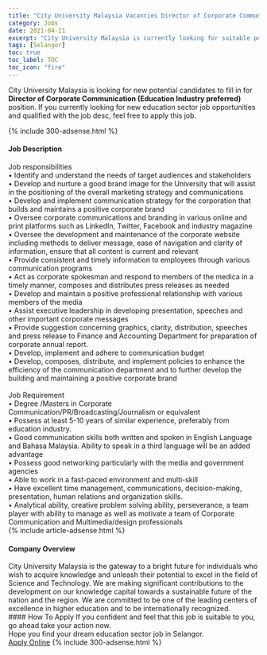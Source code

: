 ```yaml
---
title: "City University Malaysia Vacancies Director of Corporate Communication (Education Industry preferred)" 
category: Jobs 
date: 2021-04-21 
excerpt: "City University Malaysia is currently looking for suitable person to fill in the Director of Corporate Communication (Education Industry preferred) which positioned at Selangor" 
tags: [Selangor] 
toc: true 
toc_label: TOC 
toc_icon: "fire" 
--- 
```


<p>City University Malaysia is looking for new potential candidates to fill in for <b>Director of Corporate Communication (Education Industry preferred)</b> position. If you currently looking for new education sector job opportunities and qualified with the job desc, feel free to apply this job.
</p>{% include 300-adsense.html %} 
<div><div><h4>Job Description</h4></div><div><div><span><div><div>Job responsibilities<br>&#8226; Identify and understand the needs of target audiences and stakeholders<br>&#8226; Develop and nurture a good brand image for the University that will assist in the positioning of the overall marketing strategy and communications<br>&#8226; Develop and implement communication strategy for the corporation that builds and maintains a positive corporate brand<br>&#8226; Oversee corporate communications and branding in various online and print platforms such as LinkedIn, Twitter, Facebook and industry magazine<br>&#8226; Oversee the development and maintenance of the corporate website including methods to deliver message, ease of navigation and clarity of information, ensure that all content is current and relevant<br>&#8226; Provide consistent and timely information to employees through various communication programs<br>&#8226; Act as corporate spokesman and respond to members of the medica in a timely manner, composes and distributes press releases as needed<br>&#8226; Develop and maintain a positive professional relationship with various members of the media<br>&#8226; Assist executive leadership in developing presentation, speeches and other important corporate messages<br>&#8226; Provide suggestion concerning graphics, clarity, distribution, speeches and press release to Finance and Accounting Department for preparation of corporate annual report.<br>&#8226; Develop, implement and adhere to communication budget<br>&#8226; Develop, composes, distribute, and implement policies to enhance the efficiency of the communication department and to further develop the building and maintaining a positive corporate brand</div><div><br>Job Requirement<br>&#8226; Degree /Masters in Corporate Communication/PR/Broadcasting/Journalism or equivalent<br>&#8226; Possess at least 5-10 years of similar experience, preferably from education industry.<br>&#8226; Good communication skills both written and spoken in English Language and Bahasa Malaysia. Ability to speak in a third language will be an added advantage<br>&#8226; Possess good networking particularly with the media and government agencies<br>&#8226; Able to work in a fast-paced environment and multi-skill<br>&#8226; Have excellent time management, communications, decision-making, presentation, human relations and organization skills.<br>&#8226; Analytical ability, creative problem solving ability, perseverance, a team player with ability to manage as well as motivate a team of Corporate Communication and Multimedia/design professionals</div></div></span></div></div></div> 
{% include article-adsense.html %} 
<div><div><h4>Company Overview</h4></div><div><div><span><div><div>
	City University Malaysia is the gateway to a bright future for individuals who wish to acquire knowledge and unleash their potential to excel in the field of Science and Technology. We are making significant contributions to the development on our knowledge capital towards a sustainable future of the nation and the region. We are committed to be one of the leading centers of excellence in higher education and to be internationally recognized.</div></div></span></div></div></div> 
#### How To Apply 
If you confident and feel that this job is suitable to you, go ahead take your action now. <br/> 
Hope you find your dream education sector job in Selangor. <br/> 
<a href="https://www.jobstreet.com.my/en/job/director-of-corporate-communication-education-industry-preferred-4544862?jobId=jobstreet-my-job-4544862" class="btn btn--info" target="_blank" rel="nofollow noopenner">Apply Online</a> 
{% include 300-adsense.html %} 
